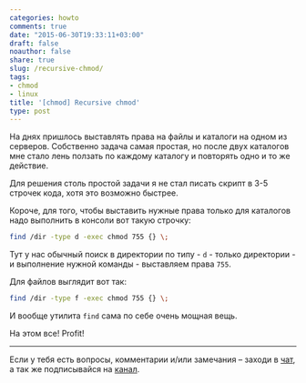 ```yaml
---
categories: howto
comments: true
date: "2015-06-30T19:33:11+03:00"
draft: false
noauthor: false
share: true
slug: /recursive-chmod/
tags:
- chmod
- linux
title: '[chmod] Recursive chmod'
type: post
---
```


На днях пришлось выставлять права на файлы и каталоги на одном из серверов. Собственно задача самая простая, но после двух каталогов мне стало лень ползать по каждому каталогу и повторять одно и то же действие.

Для решения столь простой задачи я не стал писать скрипт в 3-5 строчек кода, хотя это возможно быстрее.

Короче, для того, чтобы выставить нужные права только для каталогов надо выполнить в консоли вот такую строчку:

```bash
find /dir -type d -exec chmod 755 {} \;
```

Тут у нас обычный поиск в директории по типу - `d` - только директории - и выполнение нужной команды - выставляем права `755`.

Для файлов выглядит вот так:

```bash
find /dir -type f -exec chmod 755 {} \;
```

И вообще утилита `find` сама по себе очень мощная вещь.

На этом все! Profit!

---
Если у тебя есть вопросы, комментарии и/или замечания – заходи в [чат](https://ttttt.me/jtprogru_chat), а так же подписывайся на [канал](https://ttttt.me/jtprogru_channel).
